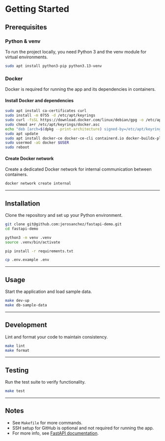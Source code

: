 # Getting Started

## Prerequisites

### Python & venv

To run the project locally, you need Python 3 and the venv module for virtual environments.

```bash
sudo apt install python3-pip python3.13-venv
```

### Docker

Docker is required for running the app and its dependencies in containers.

#### Install Docker and dependencies

```bash
sudo apt install ca-certificates curl
sudo install -m 0755 -d /etc/apt/keyrings
sudo curl -fsSL https://download.docker.com/linux/debian/gpg -o /etc/apt/keyrings/docker.asc
sudo chmod a+r /etc/apt/keyrings/docker.asc
echo "deb [arch=$(dpkg --print-architecture) signed-by=/etc/apt/keyrings/docker.asc] https://download.docker.com/linux/debian $(. /etc/os-release && echo "$VERSION_CODENAME") stable" | sudo tee /etc/apt/sources.list.d/docker.list > /dev/null
sudo apt update
sudo apt install docker-ce docker-ce-cli containerd.io docker-buildx-plugin docker-compose-plugin
sudo usermod -aG docker $USER
sudo reboot
```

#### Create Docker network

Create a dedicated Docker network for internal communication between containers.

```bash
docker network create internal
```

---

## Installation

Clone the repository and set up your Python environment.

```bash
git clone git@github.com:jerosanchez/fastapi-demo.git
cd fastapi-demo

python3 -m venv .venv
source .venv/bin/activate

pip install -r requirements.txt

cp .env.example .env
```

---

## Usage

Start the application and load sample data.

```bash
make dev-up
make db-sample-data
```

---

## Development

Lint and format your code to maintain consistency.

```bash
make lint
make format
```

---

## Testing

Run the test suite to verify functionality.

```bash
make test
```

---

## Notes

- See `Makefile` for more commands.
- SSH setup for GitHub is optional and not required for running the app.
- For more info, see [FastAPI documentation](https://fastapi.tiangolo.com/).
